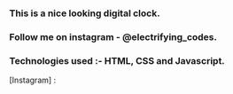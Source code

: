 ### This is a nice looking digital clock.

### Follow me on instagram - @electrifying_codes.

### Technologies used :- HTML, CSS and Javascript.

[Instagram] : 